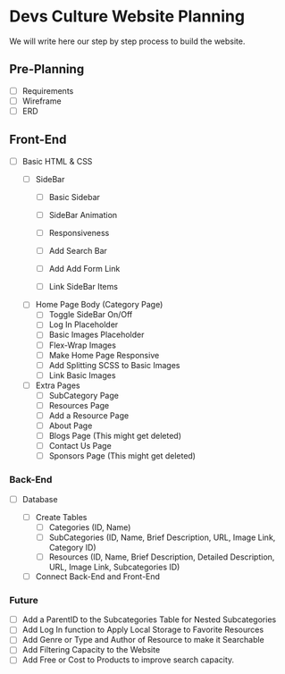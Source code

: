 # Devs Culture Website Planning

We will write here our step by step process to build the website.

## Pre-Planning

- [ ] Requirements
- [ ] Wireframe
- [ ] ERD

## Front-End

* [ ] Basic HTML & CSS

    - [ ] SideBar
        - [ ] Basic Sidebar
        - [ ] SideBar Animation
        - [ ] Responsiveness
        - [ ] Add Search Bar
        - [ ] Add Add Form Link
        - [ ] Link SideBar Items


    - [ ] Home Page Body (Category Page)
        - [ ] Toggle SideBar On/Off 
        - [ ] Log In Placeholder
        - [ ] Basic Images Placeholder
        - [ ] Flex-Wrap Images
        - [ ] Make Home Page Responsive
        - [ ] Add Splitting SCSS to Basic Images
        - [ ] Link Basic Images

    - [ ] Extra Pages
        - [ ] SubCategory Page
        - [ ] Resources Page
        - [ ] Add a Resource Page
        - [ ] About Page
        - [ ] Blogs Page (This might get deleted)
        - [ ] Contact Us Page
        - [ ] Sponsors Page (This might get deleted)

### Back-End

* [ ] Database

    - [ ] Create Tables
        - [ ] Categories (ID, Name)
        - [ ] SubCategories (ID, Name, Brief Description, URL, Image Link, Category ID)
        - [ ] Resources (ID, Name, Brief Description, Detailed Description, URL, Image Link, Subcategories ID)

    - [ ] Connect Back-End and Front-End

### Future

- [ ] Add a ParentID to the Subcategories Table for Nested Subcategories
- [ ] Add Log In function to Apply Local Storage to Favorite Resources
- [ ] Add Genre or Type and Author of Resource to make it Searchable
- [ ] Add Filtering Capacity to the Website
- [ ] Add Free or Cost to Products to improve search capacity.
